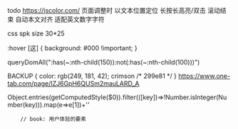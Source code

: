 todo
https://jscolor.com/
页面调整时 以文本位置定位
长按长高亮/双击
滚动结束 自动本文对齐
适配英文数字字符

css spk
size 30*25

:hover [这] {
    background: #000 !important;
}

queryDomAll(":has(~:nth-child(150)):not(:has(~:nth-child(100)))")


BACKUP {
    color: rgb(249, 181, 42);
    crimson
    /* 299e81 */
}
https://www.one-tab.com/page/IZJ6GpH6QUSm2mauLARD_A



Object.entries(getComputedStyle($0)).filter(([key])=>!Number.isInteger(Number(key))).map(e=>e[1])+''



        // book: 用户体验的要素
